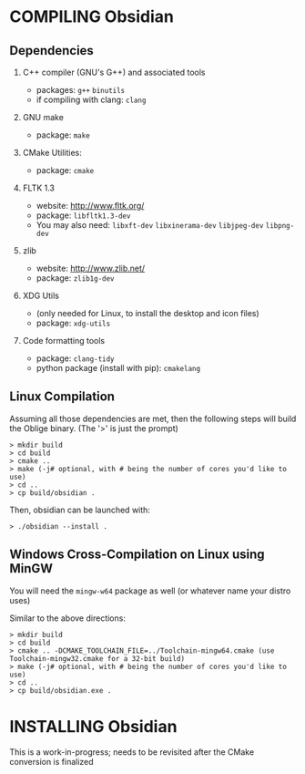 
# COMPILING Obsidian

## Dependencies

1. C++ compiler (GNU's G++) and associated tools
   * packages: `g++` `binutils`
   * if compiling with clang: `clang`

2. GNU make
   * package: `make`
   
3. CMake Utilities:
   * package: `cmake` 

4. FLTK 1.3 
   * website: http://www.fltk.org/
   * package: `libfltk1.3-dev`
   * You may also need: `libxft-dev` `libxinerama-dev` `libjpeg-dev` `libpng-dev`

5. zlib
   * website: http://www.zlib.net/
   * package: `zlib1g-dev`

6. XDG Utils
   * (only needed for Linux, to install the desktop and icon files)
   * package: `xdg-utils`
   
7. Code formatting tools
   * package: `clang-tidy`
   * python package (install with pip): `cmakelang`

## Linux Compilation

Assuming all those dependencies are met, then the following steps
will build the Oblige binary. (The '>' is just the prompt)

    > mkdir build
    > cd build
    > cmake ..
    > make (-j# optional, with # being the number of cores you'd like to use)
    > cd ..
    > cp build/obsidian .
    
Then, obsidian can be launched with:

    > ./obsidian --install .

## Windows Cross-Compilation on Linux using MinGW

You will need the `mingw-w64` package as well (or whatever name your distro uses)

Similar to the above directions:

    > mkdir build
    > cd build
    > cmake .. -DCMAKE_TOOLCHAIN_FILE=../Toolchain-mingw64.cmake (use Toolchain-mingw32.cmake for a 32-bit build)
    > make (-j# optional, with # being the number of cores you'd like to use)
    > cd ..
    > cp build/obsidian.exe .


# INSTALLING Obsidian

This is a work-in-progress; needs to be revisited after the CMake conversion is finalized

